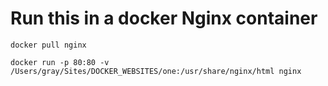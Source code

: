 # Run this in a docker Nginx container

```
docker pull nginx

docker run -p 80:80 -v /Users/gray/Sites/DOCKER_WEBSITES/one:/usr/share/nginx/html nginx

```

